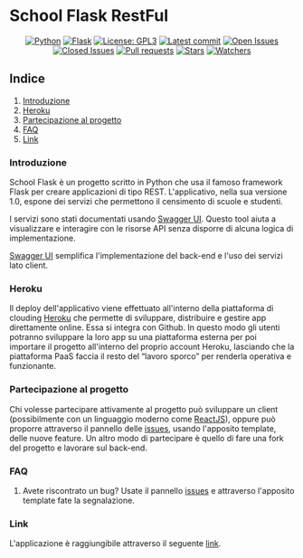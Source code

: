 # School Flask RestFul

<p align="center">
  <a href="https://github.com/asrmarco13/school-flask-restful"><img alt="Python" src="https://img.shields.io/github/pipenv/locked/python-version/asrmarco13/school-flask-restful"></a>
  <a href="https://github.com/pallets/flask"><img alt="Flask" src="https://img.shields.io/github/pipenv/locked/dependency-version/asrmarco13/school-flask-restful/flask"></a>
  <a href="https://github.com/asrmarco13/school-flask-restful/blob/master/LICENSE"><img alt="License: GPL3" src="https://img.shields.io/github/license/asrmarco13/school-flask-restful"></a>
  <a href="https://github.com/asrmarco13/school-flask-restful"><img alt="Latest commit" src="https://img.shields.io/github/last-commit/asrmarco13/school-flask-restful/master"></a>
  <a href="https://github.com/asrmarco13/school-flask-restful/issues"><img alt="Open Issues" src="https://img.shields.io/github/issues/asrmarco13/school-flask-restful"></a>
  <a href="https://github.com/asrmarco13/school-flask-restful/issues?q=is%3Aissue+is%3Aclosed"><img alt="Closed Issues" src="https://img.shields.io/github/issues-closed/asrmarco13/school-flask-restful"></a>
  <a href="https://github.com/asrmarco13/school-flask-restful/pulls"><img alt="Pull requests" src="https://img.shields.io/github/issues-pr/asrmarco13/school-flask-restful"></a>
  <a href="https://github.com/asrmarco13/school-flask-restful"><img alt="Stars" src="https://img.shields.io/github/stars/asrmarco13/school-flask-restful?style=social"></a>
  <a href="https://github.com/asrmarco13/school-flask-restful"><img alt="Watchers" src="https://img.shields.io/github/watchers/asrmarco13/school-flask-restful?style=social"></a>
<p>

## **Indice**
1. [Introduzione](#introduzione)
2. [Heroku](#heroku)
3. [Partecipazione al progetto](#partecipazione-al-progetto)
4. [FAQ](#faq)
5. [Link](#link)

### Introduzione

School Flask è un progetto scritto in Python che usa il famoso framework Flask per creare applicazioni di tipo REST. L'applicativo, nella sua versione 1.0, espone dei servizi che permettono il censimento di scuole e studenti.

I servizi sono stati documentati usando [Swagger UI](https://swagger.io/tools/swagger-ui/). Questo tool aiuta a visualizzare e interagire con le risorse API senza disporre di alcuna logica di implementazione.

[Swagger UI](https://swagger.io/tools/swagger-ui/) semplifica l'implementazione del back-end e l'uso dei servizi lato client.

### Heroku

Il deploy dell'applicativo viene effettuato all'interno della piattaforma di clouding [Heroku](https://www.heroku.com/) che permette di sviluppare, distribuire e gestire app direttamente online. Essa si integra con Github. In questo modo gli utenti potranno sviluppare la loro app su una piattaforma esterna per poi importare il progetto all'interno del proprio account Heroku, lasciando che la piattaforma PaaS faccia il resto del “lavoro sporco” per renderla operativa e funzionante.

### Partecipazione al progetto

Chi volesse partecipare attivamente al progetto può sviluppare un client (possibilmente con un linguaggio moderno come [ReactJS](https://it.reactjs.org/)), oppure può proporre attraverso il pannello delle [issues](https://github.com/asrmarco13/school-flask-restful/issues), usando l'apposito template, delle nuove feature. Un altro modo di partecipare è quello di fare una fork del progetto e lavorare sul back-end.

### FAQ

1. Avete riscontrato un bug? Usate il pannello [issues](https://github.com/asrmarco13/school-flask-restful/issues) e attraverso l'apposito template fate la segnalazione.

### Link

L'applicazione è raggiungibile attraverso il seguente [link](https://school-flask-rest-api.herokuapp.com/).

